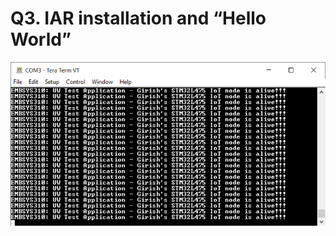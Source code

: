 # Q3. IAR installation and “Hello World”

![Hello_World.png](https://github.com/girichou/embsys310/blob/main/assignment01/Hello_World.png)

